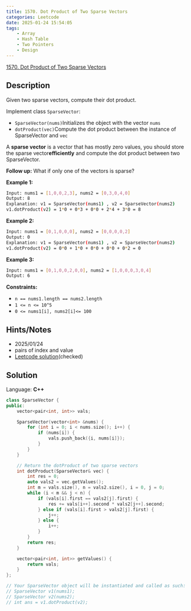 ```yaml
---
title: 1570. Dot Product of Two Sparse Vectors
categories: Leetcode
date: 2025-01-24 15:54:05
tags:
    - Array
    - Hash Table
    - Two Pointers
    - Design
---
```


[1570. Dot Product of Two Sparse Vectors](https://leetcode.com/problems/dot-product-of-two-sparse-vectors/description/?envType=company&envId=facebook&favoriteSlug=facebook-three-months)

## Description

Given two sparse vectors, compute their dot product.

Implement class `SparseVector`:

- `SparseVector(nums)`Initializes the object with the vector `nums`
- `dotProduct(vec)`Compute the dot product between the instance of SparseVector and `vec`

A **sparse vector**  is a vector that has mostly zero values, you should store the sparse vector**efficiently** and compute the dot product between two SparseVector.

**Follow up:** What if only one of the vectors is sparse?

**Example 1:**

```bash
Input: nums1 = [1,0,0,2,3], nums2 = [0,3,0,4,0]
Output: 8
Explanation: v1 = SparseVector(nums1) , v2 = SparseVector(nums2)
v1.dotProduct(v2) = 1*0 + 0*3 + 0*0 + 2*4 + 3*0 = 8
```

**Example 2:**

```bash
Input: nums1 = [0,1,0,0,0], nums2 = [0,0,0,0,2]
Output: 0
Explanation: v1 = SparseVector(nums1) , v2 = SparseVector(nums2)
v1.dotProduct(v2) = 0*0 + 1*0 + 0*0 + 0*0 + 0*2 = 0
```

**Example 3:**

```bash
Input: nums1 = [0,1,0,0,2,0,0], nums2 = [1,0,0,0,3,0,4]
Output: 6
```

**Constraints:**

- `n == nums1.length == nums2.length`
- `1 <= n <= 10^5`
- `0 <= nums1[i], nums2[i]<= 100`

## Hints/Notes

- 2025/01/24
- pairs of index and value
- [Leetcode solution](https://leetcode.com/problems/dot-product-of-two-sparse-vectors/?envType=company&envId=facebook&favoriteSlug=facebook-three-months)(checked)

## Solution

Language: **C++**

```C++
class SparseVector {
public:
    vector<pair<int, int>> vals;

    SparseVector(vector<int> &nums) {
        for (int i = 0; i < nums.size(); i++) {
            if (nums[i]) {
                vals.push_back({i, nums[i]});
            }
        }
    }

    // Return the dotProduct of two sparse vectors
    int dotProduct(SparseVector& vec) {
        int res = 0;
        auto vals2 = vec.getValues();
        int m = vals.size(), n = vals2.size(), i = 0, j = 0;
        while (i < m && j < n) {
            if (vals[i].first == vals2[j].first) {
                res += vals[i++].second * vals2[j++].second;
            } else if (vals[i].first > vals2[j].first) {
                j++;
            } else {
                i++;
            }
        }
        return res;
    }

    vector<pair<int, int>> getValues() {
        return vals;
    }
};

// Your SparseVector object will be instantiated and called as such:
// SparseVector v1(nums1);
// SparseVector v2(nums2);
// int ans = v1.dotProduct(v2);
```
